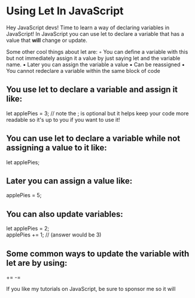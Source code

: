 # Using Let In JavaScript
Hey JavaScript devs! Time to learn a way of declaring variables in JavaScript!
In JavaScript you can use let to declare a variable that has a value that **will**
change or update.

Some other cool things about let are:
 ◦ You can define a variable with this but not immediately assign it a value by just saying let and the variable name. 
       ▪ Later you can assign the variable a value
       ▪ Can be reassigned
       ▪ You cannot redeclare a variable within the same block of code
       
## You use let to declare a variable and assign it like:

let applePies = 3; // note the ; is optional but it helps keep your code more readable so it's up to you if you want to use it!

## You can use let to declare a variable while not assigning a value to it like:

let applePies;

## Later you can assign a value like:

applePies = 5;

## You can also update variables:

let applePies = 2; <br>
applePies += 1;  // (answer would be 3)


## Some common ways to update the variable with let are by using:

+=
-=

If you like my tutorials on JavaScript, be sure to sponsor me so it will 


